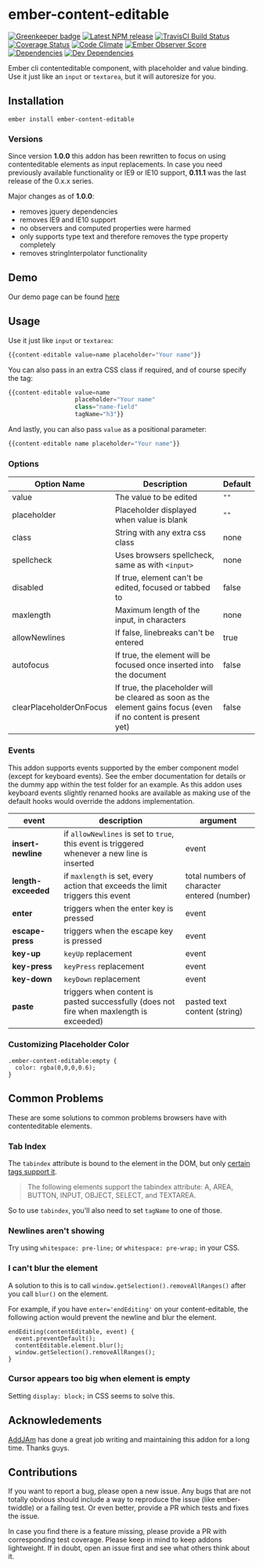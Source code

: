 # ember-content-editable

[![Greenkeeper badge](https://badges.greenkeeper.io/st-h/ember-content-editable.svg)](https://greenkeeper.io/)
[![Latest NPM release][npm-badge]][npm-badge-url]
[![TravisCI Build Status][travis-badge]][travis-badge-url]
[![Coverage Status](https://coveralls.io/repos/github/st-h/ember-content-editable/badge.svg?branch=master)](https://coveralls.io/github/st-h/ember-content-editable?branch=master)
[![Code Climate][codeclimate-badge]][codeclimate-badge-url]
[![Ember Observer Score][ember-observer-badge]][ember-observer-badge-url]
[![Dependencies][dependencies-badge]][dependencies-badge-url]
[![Dev Dependencies][devDependencies-badge]][devDependencies-badge-url]

Ember cli contenteditable component, with placeholder and value binding. Use it just like an `input` or `textarea`, but it will autoresize for you.

## Installation

`ember install ember-content-editable`

### Versions

Since version **1.0.0** this addon has been rewritten to focus on using contenteditable elements as input replacements. In case you need previously available functionality or IE9 or IE10 support, **0.11.1** was the last release of the 0.x.x series.

Major changes as of **1.0.0**:
- removes jquery dependencies
- removes IE9 and IE10 support
- no observers and computed properties were harmed
- only supports type text and therefore removes the type property completely
- removes stringInterpolator functionality

## Demo

Our demo page can be found [here](http://st-h.github.io/ember-content-editable/)

## Usage

Use it just like `input` or `textarea`:

```javascript
{{content-editable value=name placeholder="Your name"}}
```

You can also pass in an extra CSS class if required, and of course specify the tag:

```javascript
{{content-editable value=name
                   placeholder="Your name"
                   class="name-field"
                   tagName="h3"}}
```

And lastly, you can also pass `value` as a positional parameter:

```javascript
{{content-editable name placeholder="Your name"}}
```

### Options

Option Name          | Description                                    | Default
---------------------|------------------------------------------------|---------
value                | The value to be edited                         | `""`
placeholder          | Placeholder displayed when value is blank      | `""`
class                | String with any extra css class               | none
spellcheck           | Uses browsers spellcheck, same as with `<input>` | none
disabled             | If true, element can't be edited, focused or tabbed to | false
maxlength            | Maximum length of the input, in characters     | none
allowNewlines        | If false, linebreaks can't be entered          | true
autofocus            | If true, the element will be focused once inserted into the document | false
clearPlaceholderOnFocus | If true, the placeholder will be cleared as soon as the element gains focus (even if no content is present yet) | false


### Events

This addon supports events supported by the ember component model (except for keyboard events). See the ember documentation for details or the dummy app within the test folder for an example. As this addon uses keyboard events slightly renamed hooks are available as making use of the default hooks would override the addons implementation.

event | description | argument
-- | -- | --
**insert-newline** | if `allowNewlines` is set to `true`, this event is triggered whenever a new line is inserted | event
**length-exceeded** | if `maxlength` is set, every action that exceeds the limit triggers this event | total numbers of character entered (number)
**enter** | triggers when the enter key is pressed | event
**escape-press** | triggers when the escape key is pressed | event
**key-up** | `keyUp` replacement | event
**key-press** | `keyPress` replacement | event
**key-down** | `keyDown` replacement | event
**paste** | triggers when content is pasted successfully (does not fire when maxlength is exceeded) | pasted text content (string)

### Customizing Placeholder Color

```
.ember-content-editable:empty {
  color: rgba(0,0,0,0.6);
}
```

## Common Problems

These are some solutions to common problems browsers have with contenteditable elements.

### Tab Index

The `tabindex` attribute is bound to the element in the DOM, but only [certain tags support it](http://www.w3.org/TR/html4/interact/forms.html#adef-tabindex).

>The following elements support the tabindex attribute: A, AREA, BUTTON, INPUT, OBJECT, SELECT, and TEXTAREA.

So to use `tabindex`, you'll also need to set `tagName` to one of those.

### Newlines aren't showing

Try using `whitespace: pre-line;` or `whitespace: pre-wrap;` in your CSS.

### I can't blur the element

A solution to this is to call `window.getSelection().removeAllRanges()` after you call `blur()` on the element.

For example, if you have `enter='endEditing'` on your content-editable, the following action would prevent the newline and blur the element.

```
endEditing(contentEditable, event) {
  event.preventDefault();
  contentEditable.element.blur();
  window.getSelection().removeAllRanges();
}
```

### Cursor appears too big when element is empty

Setting `display: block;` in CSS seems to solve this.

## Acknowledements

[AddJAm](https://github.com/AddJAm) has done a great job writing and maintaining this addon for a long time. Thanks guys.

## Contributions

If you want to report a bug, please open a new issue. Any bugs that are not totally obvious should include a way to reproduce the issue (like ember-twiddle) or a failing test. Or even better, provide a PR which tests and fixes the issue.

In case you find there is a feature missing, please provide a PR with corresponding test coverage. Please keep in mind to keep addons lightweight. If in doubt, open an issue first and see what others think about it.

[npm-badge]: https://img.shields.io/npm/v/ember-content-editable.svg
[npm-badge-url]: https://www.npmjs.com/package/ember-content-editable
[travis-badge]: https://img.shields.io/travis/st-h/ember-content-editable/master.svg?label=TravisCI
[travis-badge-url]: https://travis-ci.org/st-h/ember-content-editable
[codeclimate-badge]: https://api.codeclimate.com/v1/badges/8688ab1cea89cb7cb918/maintainability
[codeclimate-badge-url]: https://codeclimate.com/github/st-h/ember-content-editable/maintainability
[ember-observer-badge]: http://emberobserver.com/badges/ember-content-editable.svg
[ember-observer-badge-url]: http://emberobserver.com/addons/ember-content-editable
[dependencies-badge]: https://img.shields.io/david/st-h/ember-content-editable.svg
[dependencies-badge-url]: https://david-dm.org/st-h/ember-content-editable
[devDependencies-badge]: https://img.shields.io/david/dev/st-h/ember-content-editable.svg
[devDependencies-badge-url]: https://david-dm.org/st-h/ember-content-editable#info=devDependencies

